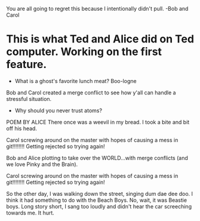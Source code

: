 

You are all going to regret this because I intentionally didn't pull. -Bob and Carol

# This is what Ted and Alice did on Ted computer.  Working on the first feature.
- What is a ghost's favorite lunch meat?
 Boo-logne

Bob and Carol created a merge conflict to see how y'all can handle a stressful situation. 

- Why should you never trust atoms?

POEM BY ALICE
There once was a weevil in my bread.
I took a bite and bit off his head.

Carol screwing around on the master with hopes of causing a mess in git!!!!!!!!
Getting rejected so trying again!

Bob and Alice plotting to take over the WORLD...with merge conflicts (and we love Pinky and the Brain).

Carol screwing around on the master with hopes of causing a mess in git!!!!!!!!
Getting rejected so trying again!

So the other day, I was walking down the street, singing dum dae dee doo. I think it had something to do with the Beach Boys. No, wait, it was Beastie boys. Long story short, I sang too loudly and didn't hear the car screeching towards me. It hurt.